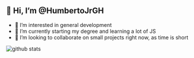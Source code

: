 ## 👋 Hi, I’m @HumbertoJrGH
- 👀 I’m interested in general development
- 🌱 I’m currently starting my degree and learning a lot of JS
- 💞️ I’m looking to collaborate on small projects right now, as time is short

![github stats](https://github-readme-stats.anuraghazra1.vercel.app/api/top-langs/?username=HumbertoJrGH&layout=compact&show_icons=true&theme=merko)
